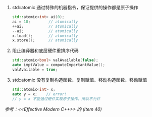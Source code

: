 1. std::atomic 通过特殊的机器指令，保证提供的操作都是原子操作
    ```c++
    std::atomic<int> ai(0);
    ai = 10;        // atomically
    ++ai;           // atomically
    --ai;           // atomically
    x.load();       // atomically
    x.store();      // atomically

1. 阻止编译器和底层硬件重排序代码
    ```c++
    std::atomic<bool> valAvailable(false);
    auto imptValue = computeImportantValue();
    valAvailable = true;

1. std::atomic 没有复制构造函数、复制赋值、移动构造函数、移动赋值
    ```c++
    std::atomic<int> x;
    auto y = x;    // error!
    // y = x 不能通过硬件实现原子操作，所以不允许


*参考：<<Effective Modern C++>> 的 (Item 40)*
